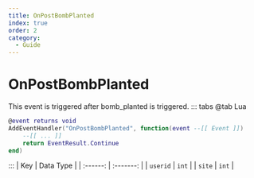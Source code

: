 ```yaml
---
title: OnPostBombPlanted
index: true
order: 2
category:
  - Guide
---
```


# OnPostBombPlanted
This event is triggered after bomb_planted is triggered.
::: tabs
@tab Lua
```lua
@event returns void
AddEventHandler("OnPostBombPlanted", function(event --[[ Event ]])
    --[[ ... ]]
    return EventResult.Continue
end)
```

:::
|    Key   | Data Type |
| :------: | :-------: |
| `userid` |   `int`   |
|  `site`  |   `int`   |